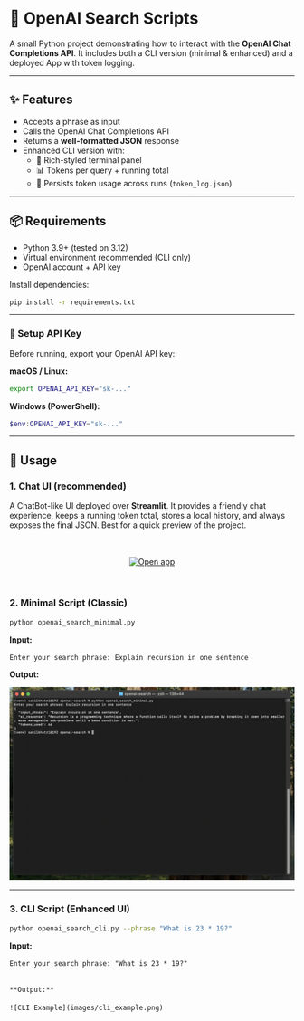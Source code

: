 
# 🚀 OpenAI Search Scripts

A small Python project demonstrating how to interact with the **OpenAI Chat Completions API**.
It includes both a CLI version (minimal & enhanced) and a deployed App with token logging.

---

## ✨ Features

- Accepts a phrase as input
- Calls the OpenAI Chat Completions API
- Returns a **well-formatted JSON** response
- Enhanced CLI version with:
  - 🎨 Rich-styled terminal panel
  - 📊 Tokens per query + running total
  - 💾 Persists token usage across runs (`token_log.json`)

---

## 📦 Requirements

- Python 3.9+ (tested on 3.12)
- Virtual environment recommended (CLI only)
- OpenAI account + API key

Install dependencies:

```bash
pip install -r requirements.txt
````

-----

### 🔑 Setup API Key

Before running, export your OpenAI API key:

**macOS / Linux:**

```bash
export OPENAI_API_KEY="sk-..."
```

**Windows (PowerShell):**

```powershell
$env:OPENAI_API_KEY="sk-..."
```

-----

## 🚀 Usage 

### 1\. Chat UI (recommended)

A ChatBot-like UI deployed over **Streamlit**. It provides a friendly chat experience, keeps a running token total, stores a local history, and always exposes the final JSON. Best for a quick preview of the project.
<br>
<br>
<br>



<p align="center">
  <a href="https://openai-search-bot.streamlit.app/" target="_blank" rel="noopener noreferrer">
    <img src="https://img.shields.io/badge/Launch%20Live-Open%20App-4c1?style=for-the-badge&logo=streamlit" alt="Open app">
  </a>
</p>

<br>

### 2\. Minimal Script (Classic)

```bash
python openai_search_minimal.py
```

**Input:**

```
Enter your search phrase: Explain recursion in one sentence
```

**Output:**

![Minimal Script Example](images/classic_example.png)


-----

### 3\. CLI Script (Enhanced UI)

```bash
python openai_search_cli.py --phrase "What is 23 * 19?"
```
**Input:**

```
Enter your search phrase: "What is 23 * 19?"
```
```

**Output:**

![CLI Example](images/cli_example.png)
```
